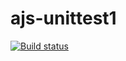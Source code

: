 # ajs-unittest1

[![Build status](https://ci.appveyor.com/api/projects/status/k8h0n44pwamcenor?svg=true)](https://ci.appveyor.com/project/ElenaKars/ajs-unittest-abyrc)